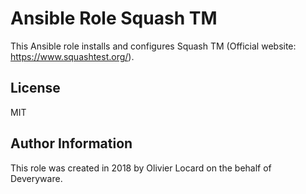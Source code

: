 # Ansible Role Squash TM

This Ansible role installs and configures Squash TM (Official website: https://www.squashtest.org/).

## License

MIT

##  Author Information

This role was created in 2018 by Olivier Locard on the behalf of Deveryware.
